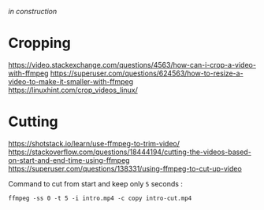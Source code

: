 _in construction_

# Cropping

https://video.stackexchange.com/questions/4563/how-can-i-crop-a-video-with-ffmpeg
https://superuser.com/questions/624563/how-to-resize-a-video-to-make-it-smaller-with-ffmpeg
https://linuxhint.com/crop_videos_linux/

# Cutting

https://shotstack.io/learn/use-ffmpeg-to-trim-video/
https://stackoverflow.com/questions/18444194/cutting-the-videos-based-on-start-and-end-time-using-ffmpeg
https://superuser.com/questions/138331/using-ffmpeg-to-cut-up-video

Command to cut from start and keep only `5` seconds :
```shell
ffmpeg -ss 0 -t 5 -i intro.mp4 -c copy intro-cut.mp4
```